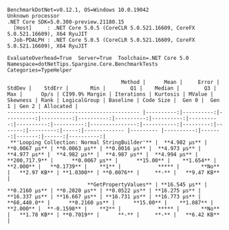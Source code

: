 
    BenchmarkDotNet=v0.12.1, OS=Windows 10.0.19042
    Unknown processor
    .NET Core SDK=5.0.300-preview.21180.15
      [Host]     : .NET Core 5.0.5 (CoreCLR 5.0.521.16609, CoreFX 5.0.521.16609), X64 RyuJIT
      Job-PDALPH : .NET Core 5.0.5 (CoreCLR 5.0.521.16609, CoreFX 5.0.521.16609), X64 RyuJIT

    EvaluateOverhead=True  Server=True  Toolchain=.NET Core 5.0  
    Namespace=dotNetTips.Spargine.Core.BenchmarkTests  Categories=TypeHelper  

                                         Method |      Mean |     Error |    StdDev |    StdErr |       Min |        Q1 |    Median |        Q3 |       Max |      Op/s | CI99.9% Margin | Iterations | Kurtosis | MValue | Skewness | Rank | LogicalGroup | Baseline | Code Size |  Gen 0 |  Gen 1 | Gen 2 | Allocated |
    ------------------------------------------- |----------:|----------:|----------:|----------:|----------:|----------:|----------:|----------:|----------:|----------:|---------------:|-----------:|---------:|-------:|---------:|-----:|------------- |--------- |----------:|-------:|-------:|------:|----------:|
     **'Looping Collection: Normal StringBuilder'** |  **4.982 μs** | **0.0067 μs** | **0.0063 μs** | **0.0016 μs** |  **4.973 μs** |  **4.977 μs** |  **4.982 μs** |  **4.987 μs** |  **4.994 μs** | **200,717.9** |      **0.0067 μs** |      **15.00** |    **1.654** |  **2.000** |   **0.1739** |    **1** |            ***** |       **No** |   **2.97 KB** | **1.0300** | **0.0076** |     **-** |   **9.47 KB** |
                              **GetPropertyValues** | **16.545 μs** | **0.2160 μs** | **0.2020 μs** | **0.0522 μs** | **16.275 μs** | **16.337 μs** | **16.667 μs** | **16.731 μs** | **16.773 μs** |  **60,440.0** |      **0.2160 μs** |      **15.00** |    **1.087** |  **2.000** |  **-0.1598** |    **2** |            ***** |       **No** |   **1.78 KB** | **0.7019** |      **-** |     **-** |   **6.42 KB** |

